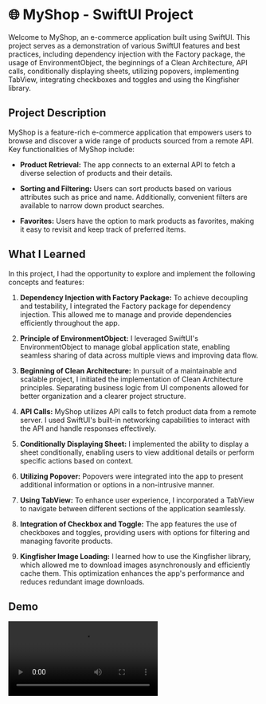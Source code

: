 # 🌐 MyShop - SwiftUI Project

Welcome to MyShop, an e-commerce application built using SwiftUI. This project serves as a demonstration of various SwiftUI features and best practices, including dependency injection with the Factory package, the usage of EnvironmentObject, the beginnings of a Clean Architecture, API calls, conditionally displaying sheets, utilizing popovers, implementing TabView, integrating checkboxes and toggles and using the Kingfisher library.

## Project Description

MyShop is a feature-rich e-commerce application that empowers users to browse and discover a wide range of products sourced from a remote API. Key functionalities of MyShop include:

- **Product Retrieval:** The app connects to an external API to fetch a diverse selection of products and their details.

- **Sorting and Filtering:** Users can sort products based on various attributes such as price and name. Additionally, convenient filters are available to narrow down product searches.

- **Favorites:** Users have the option to mark products as favorites, making it easy to revisit and keep track of preferred items.
  
## What I Learned

In this project, I had the opportunity to explore and implement the following concepts and features:

1. **Dependency Injection with Factory Package:** To achieve decoupling and testability, I integrated the Factory package for dependency injection. This allowed me to manage and provide dependencies efficiently throughout the app.

2. **Principle of EnvironmentObject:** I leveraged SwiftUI's EnvironmentObject to manage global application state, enabling seamless sharing of data across multiple views and improving data flow.

3. **Beginning of Clean Architecture:** In pursuit of a maintainable and scalable project, I initiated the implementation of Clean Architecture principles. Separating business logic from UI components allowed for better organization and a clearer project structure.

4. **API Calls:** MyShop utilizes API calls to fetch product data from a remote server. I used SwiftUI's built-in networking capabilities to interact with the API and handle responses effectively.

5. **Conditionally Displaying Sheet:** I implemented the ability to display a sheet conditionally, enabling users to view additional details or perform specific actions based on context.

6. **Utilizing Popover:** Popovers were integrated into the app to present additional information or options in a non-intrusive manner.

7. **Using TabView:** To enhance user experience, I incorporated a TabView to navigate between different sections of the application seamlessly.

8. **Integration of Checkbox and Toggle:** The app features the use of checkboxes and toggles, providing users with options for filtering and managing favorite products.

9. **Kingfisher Image Loading:** I learned how to use the Kingfisher library, which allowed me to download images asynchronously and efficiently cache them. This optimization enhances the app's performance and reduces redundant image downloads.

## Demo

<video src="https://github.com/eliottoblinger/swift-ui-my-shop/assets/73584972/83b779ac-764c-4610-a514-49e63337c547"/>
